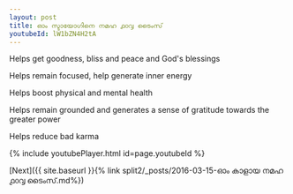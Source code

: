```yaml
---
layout: post
title: ഓം സ്ടായോഗിനെ നമഹ ൧൦൮ ടൈംസ്
youtubeId: lW1bZN4H2tA
---
```

 
 
Helps get goodness, bliss and peace and God's blessings
 
Helps remain focused, help generate inner energy 
 
Helps boost physical and mental health 
 
Helps remain grounded and generates a sense of gratitude towards the greater power 
 
Helps reduce bad karma
 
 
 
 


{% include youtubePlayer.html id=page.youtubeId %}
 
[Next]({{ site.baseurl }}{% link  split2/_posts/2016-03-15-ഓം കാളായ നമഹ ൧൦൮ ടൈംസ്.md%})
 
